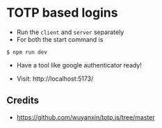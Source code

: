 # TOTP based logins

- Run the `client` and `server` separately
- For both the start command is
```
$ npm run dev
```
- Have a tool like google authenticator ready!

- Visit: http://localhost:5173/

## Credits

- https://github.com/wuyanxin/totp.js/tree/master
